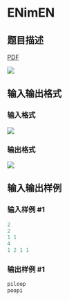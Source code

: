 # ENimEN

## 题目描述

[problemUrl]: https://uva.onlinejudge.org/index.php?option=com_onlinejudge&Itemid=8&category=226&page=show_problem&problem=2992

[PDF](https://uva.onlinejudge.org/external/118/p11892.pdf)

![](https://cdn.luogu.com.cn/upload/vjudge_pic/UVA11892/874104bc0391eeadb63ba4e550099c4048152271.png)

## 输入输出格式

### 输入格式

![](https://cdn.luogu.com.cn/upload/vjudge_pic/UVA11892/27bbfe92dfafda9ca68eea48aa1fc91e181387e3.png)

### 输出格式

![](https://cdn.luogu.com.cn/upload/vjudge_pic/UVA11892/60ec1ddad0dfca1f34689b297061d3ffbe1bf61a.png)

## 输入输出样例

### 输入样例 #1

```cpp
2
2
1 1
4
1 2 1 1
```


### 输出样例 #1

```cpp
piloop
poopi
```


